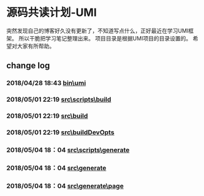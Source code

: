 # 源码共读计划-UMI
突然发现自己的博客好久没有更新了，不知道写点什么，正好最近在学习UMI框架。
所以干脆把学习笔记整理出来。
项目目录是根据UMI项目的目录设置的。
希望对大家有所帮助。

## change log
### 2018/04/28 18:43 [bin\umi](packages/umi/bin/umi.md)

### 2018/05/01 22:19 [src\scripts\build](packages\umi\src\scripts\build.md)
### 2018/05/01 22:19 [src\build](packages\umi\src\build.md)
### 2018/05/01 22:19 [src\buildDevOpts](packages\umi\src\buildDevOpts.md)

### 2018/05/04 18：04 [src\scripts\generate](packages\umi\src\scripts\generate.md)
### 2018/05/04 18：04 [src\generate](packages\umi\src\generate.md)
### 2018/05/04 18：04 [src\generate\page](packages\umi\src\generate\page.md)
